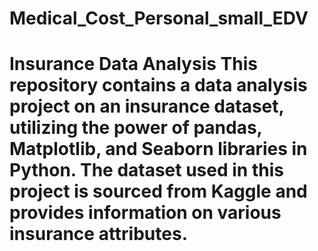 # Medical_Cost_Personal_small_EDV
# Insurance Data Analysis  This repository contains a data analysis project on an insurance dataset, utilizing the power of pandas, Matplotlib, and Seaborn libraries in Python. The dataset used in this project is sourced from Kaggle and provides information on various insurance attributes.
